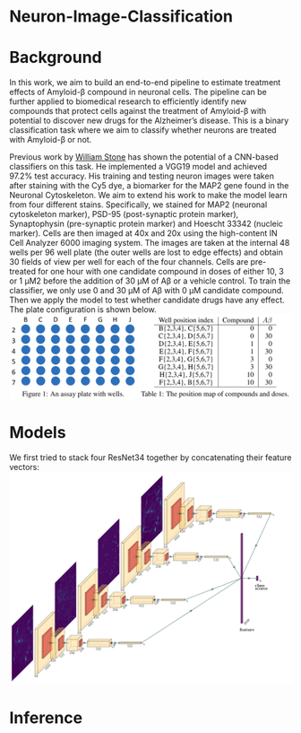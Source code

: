 # Neuron-Image-Classification

# Background
In this work, we aim to build an end-to-end pipeline to estimate treatment effects of Amyloid-β compound in neuronal cells. The pipeline can be further applied to biomedical research to efficiently identify new compounds that protect cells against the treatment of Amyloid-β with potential to discover new drugs for the Alzheimer’s disease. This is a binary classification task where we aim to classify whether neurons are treated with Amyloid-β or not.

Previous work by [William Stone](https://github.com/wfbstone/Neuron-Image-Classification) has shown the potential of a CNN-based classifiers on this task. He implemented a VGG19 model and achieved 97.2% test accuracy. His training and testing neuron images were taken after staining with the Cy5 dye, a biomarker for the MAP2 gene found in the Neuronal Cytoskeleton. We aim to extend his work to make the model learn from four different stains. Specifically, we stained for MAP2 (neuronal cytoskeleton marker), PSD-95 (post-synaptic protein marker), Synaptophysin (pre-synaptic protein marker) and Hoescht 33342 (nucleic marker). Cells are then imaged at 40x and 20x using the high-content IN Cell Analyzer 6000 imaging system. The images are taken at the internal 48 wells per 96 well plate (the outer wells are lost to edge effects) and obtain 30 fields of view per well for each of the four channels. Cells are pre-treated for one hour with one candidate compound in doses of either 10, 3 or 1 μM2 before the addition of 30 μM of Aβ or a vehicle control. To train the classifier, we only use 0 and 30 μM of Aβ with 0 μM candidate compound. Then we apply the model to test whether candidate drugs have any effect. The plate configuration is shown below.
![plate configuration](figures/plate.png)

# Models
We first tried to stack four ResNet34 together by concatenating their feature vectors:
![Stacked ResNet](figures/Stacked_ResNet.jpg)


# Inference
